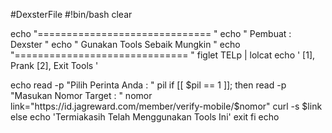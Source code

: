 #DexsterFile
#!bin/bash
clear


echo "============================== "
echo " Pembuat : Dexster "
echo " Gunakan Tools Sebaik Mungkin "
echo "============================== "
figlet TELp | lolcat
echo '
[1], Prank
[2], Exit Tools
'

echo
read -p "Pilih Perinta Anda : " pil
if [[ $pil == 1 ]]; then
read -p "Masukan Nomor Target : " nomor
link="https://id.jagreward.com/member/verify-mobile/$nomor"
curl -s $link
else
echo 'Termiakasih Telah Menggunakan Tools Ini'
exit
fi
echo

